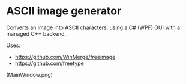 # ASCII image generator

Converts an image into ASCII characters, using a C# (WPF) GUI with a managed C++ backend.

Uses:
* https://github.com/WinMerge/freeimage
* https://github.com/freetype

(MainWindow.png)